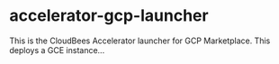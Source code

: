 # accelerator-gcp-launcher
This is the CloudBees Accelerator launcher for GCP Marketplace. This deploys a GCE instance...

